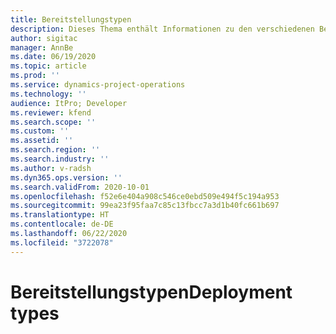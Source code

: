 ```yaml
---
title: Bereitstellungstypen
description: Dieses Thema enthält Informationen zu den verschiedenen Bereitstellungstypen von Projektvorgängen und hilft Ihnen bei der Ermittlung, welche für Ihr Unternehmen geeignet sind.
author: sigitac
manager: AnnBe
ms.date: 06/19/2020
ms.topic: article
ms.prod: ''
ms.service: dynamics-project-operations
ms.technology: ''
audience: ItPro; Developer
ms.reviewer: kfend
ms.search.scope: ''
ms.custom: ''
ms.assetid: ''
ms.search.region: ''
ms.search.industry: ''
ms.author: v-radsh
ms.dyn365.ops.version: ''
ms.search.validFrom: 2020-10-01
ms.openlocfilehash: f52e6e404a908c546ce0ebd509e494f5c194a953
ms.sourcegitcommit: 99ea23f95faa7c85c13fbcc7a3d1b40fc661b697
ms.translationtype: HT
ms.contentlocale: de-DE
ms.lasthandoff: 06/22/2020
ms.locfileid: "3722078"
---
```

# <a name="deployment-types"></a><span data-ttu-id="ed14d-103">Bereitstellungstypen</span><span class="sxs-lookup"><span data-stu-id="ed14d-103">Deployment types</span></span>

